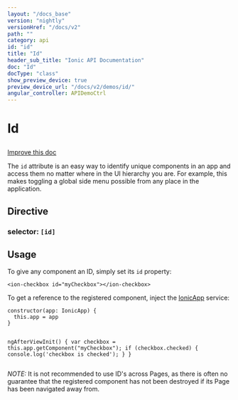 ```yaml
---
layout: "/docs_base"
version: "nightly"
versionHref: "/docs/v2"
path: ""
category: api
id: "id"
title: "Id"
header_sub_title: "Ionic API Documentation"
doc: "Id"
docType: "class"
show_preview_device: true
preview_device_url: "/docs/v2/demos/id/"
angular_controller: APIDemoCtrl 
---
```










<h1 class="api-title">
<a class="anchor" name="id" href="#id"></a>

Id






</h1>

<a class="improve-v2-docs" href="http://github.com/driftyco/ionic/edit/2.0//ionic/components/app/id.ts#L2">
Improve this doc
</a>






<p>The <code>id</code> attribute is an easy way to identify unique components in an app and access them
no matter where in the UI hierarchy you are. For example, this makes toggling
a global side menu possible from any place in the application.</p>


<h2><a class="anchor" name="Directive" href="#Directive"></a>Directive</h2>
<h3>selector: <code>[id]</code></h3>
<!-- @usage tag -->

<h2><a class="anchor" name="usage" href="#usage"></a>Usage</h2>

<p>To give any component an ID, simply set its <code>id</code> property:</p>
<pre><code class="lang-html">&lt;ion-checkbox id=&quot;myCheckbox&quot;&gt;&lt;/ion-checkbox&gt;
</code></pre>
<p>To get a reference to the registered component, inject the <a href="../IonicApp/">IonicApp</a>
service:</p>
<pre><code class="lang-ts">constructor(app: IonicApp) {
  this.app = app
}

ngAfterViewInit() {
  var checkbox = this.app.getComponent(&quot;myCheckbox&quot;);
  if (checkbox.checked) {
    console.log(&#39;checkbox is checked&#39;);
  }
}
</code></pre>
<p><em>NOTE:</em> It is not recommended to use ID&#39;s across Pages, as there is often no
guarantee that the registered component has not been destroyed if its Page
has been navigated away from.</p>




<!-- @property tags -->



<!-- instance methods on the class --><!-- related link --><!-- end content block -->


<!-- end body block -->

